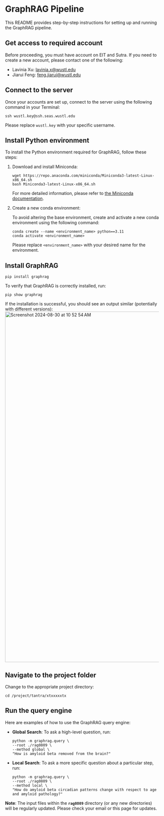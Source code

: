 # GraphRAG Pipeline
This README provides step-by-step instructions for setting up and running the GraphRAG pipeline.

## Get access to required account
Before proceeding, you must have account on EIT and Sutra. If you need to create a new account, please contact one of the following:
* Lavinia Xu: lavinia.x@wustl.edu
* Jiarui Feng: feng.jiarui@wustl.edu

## Connect to the server
Once your accounts are set up, connect to the server using the following command in your Terminal:
```
ssh wustl.key@ssh.seas.wustl.edu
```
Please replace `wustl.key` with your specific username.

## Install Python environment
To install the Python environment required for GraphRAG, follow these steps:
1. Download and install Miniconda:
   ```
   wget https://repo.anaconda.com/miniconda/Miniconda3-latest-Linux-x86_64.sh
   bash Miniconda3-latest-Linux-x86_64.sh
   ```
   For more detailed information, please refer to [the Miniconda documentation](https://docs.anaconda.com/miniconda/).
2. Create a new conda environment:

   To avoid altering the base environment, create and activate a new conda environment using the following command:
   ```
   conda create --name <environment_name> python==3.11
   conda activate <environment_name>
   ```
   Please replace `<environment_name>` with your desired name for the environment.

## Install GraphRAG
```
pip install graphrag
```
To verify that GraphRAG is correctly installed, run:
```
pip show graphrag
```
If the installation is successful, you should see an output similar (potentially with different versions):
<img width="1148" alt="Screenshot 2024-08-30 at 10 52 54 AM" src="https://github.com/user-attachments/assets/339a4dea-0ee2-43e7-932c-79486c3b4b74">

## Navigate to the project folder
Change to the appropriate project directory:
```
cd /project/tantra/xtxxxxxtx
```

## Run the query engine
Here are examples of how to use the GraphRAG query engine:
* **Global Search**: To ask a high-level question, run:
  ```
  python -m graphrag.query \
  --root ./rag0809 \
  --method global \
  "How is amyloid beta removed from the brain?"
  ```
* **Local Search**: To ask a more specific question about a particular step, run:
  ```
  python -m graphrag.query \
  --root ./rag0809 \
  --method local \
  "How do amyloid beta circadian patterns change with respect to age and amyloid pathology?"
  ```
**Note**: The input files within the **`rag0809`** directory (or any new directories) will be regularly updated. Please check your email or this page for updates.
